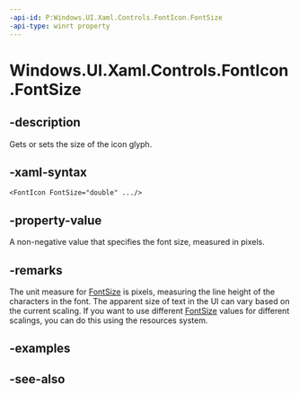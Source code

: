 ```yaml
---
-api-id: P:Windows.UI.Xaml.Controls.FontIcon.FontSize
-api-type: winrt property
---
```


<!-- Property syntax
public double FontSize { get;  set; }
-->

# Windows.UI.Xaml.Controls.FontIcon.FontSize

## -description
Gets or sets the size of the icon glyph.



## -xaml-syntax
```xaml
<FontIcon FontSize="double" .../>
```


## -property-value
A non-negative value that specifies the font size, measured in pixels.

## -remarks
The unit measure for [FontSize](control_fontsize.md) is pixels, measuring the line height of the characters in the font. The apparent size of text in the UI can vary based on the current scaling. If you want to use different [FontSize](control_fontsize.md) values for different scalings, you can do this using the resources system.

## -examples

## -see-also
